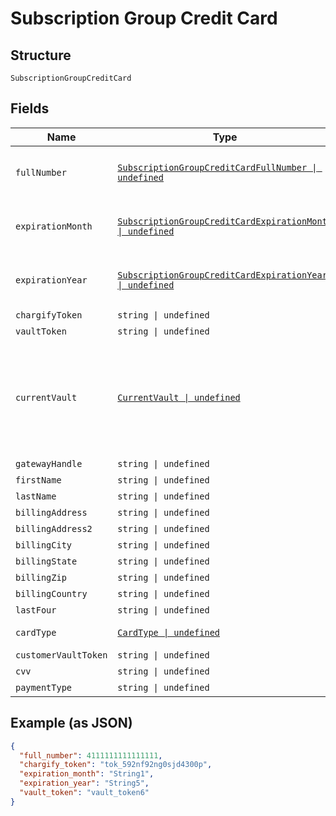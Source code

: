 
# Subscription Group Credit Card

## Structure

`SubscriptionGroupCreditCard`

## Fields

| Name | Type | Tags | Description |
|  --- | --- | --- | --- |
| `fullNumber` | [`SubscriptionGroupCreditCardFullNumber \| undefined`](../../doc/models/containers/subscription-group-credit-card-full-number.md) | Optional | This is a container for one-of cases. |
| `expirationMonth` | [`SubscriptionGroupCreditCardExpirationMonth \| undefined`](../../doc/models/containers/subscription-group-credit-card-expiration-month.md) | Optional | This is a container for one-of cases. |
| `expirationYear` | [`SubscriptionGroupCreditCardExpirationYear \| undefined`](../../doc/models/containers/subscription-group-credit-card-expiration-year.md) | Optional | This is a container for one-of cases. |
| `chargifyToken` | `string \| undefined` | Optional | - |
| `vaultToken` | `string \| undefined` | Optional | - |
| `currentVault` | [`CurrentVault \| undefined`](../../doc/models/current-vault.md) | Optional | The vault that stores the payment profile with the provided `vault_token`. Use `bogus` for testing. |
| `gatewayHandle` | `string \| undefined` | Optional | - |
| `firstName` | `string \| undefined` | Optional | - |
| `lastName` | `string \| undefined` | Optional | - |
| `billingAddress` | `string \| undefined` | Optional | - |
| `billingAddress2` | `string \| undefined` | Optional | - |
| `billingCity` | `string \| undefined` | Optional | - |
| `billingState` | `string \| undefined` | Optional | - |
| `billingZip` | `string \| undefined` | Optional | - |
| `billingCountry` | `string \| undefined` | Optional | - |
| `lastFour` | `string \| undefined` | Optional | - |
| `cardType` | [`CardType \| undefined`](../../doc/models/card-type.md) | Optional | The type of card used. |
| `customerVaultToken` | `string \| undefined` | Optional | - |
| `cvv` | `string \| undefined` | Optional | - |
| `paymentType` | `string \| undefined` | Optional | - |

## Example (as JSON)

```json
{
  "full_number": 4111111111111111,
  "chargify_token": "tok_592nf92ng0sjd4300p",
  "expiration_month": "String1",
  "expiration_year": "String5",
  "vault_token": "vault_token6"
}
```

